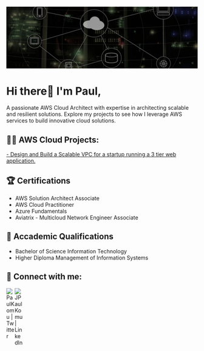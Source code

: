 ![Paul Komu](https://github.com/pkomu/pkomu/blob/main/cloud-computing.jpg) 

# Hi there👋 I'm Paul, 

A passionate AWS Cloud Architect with expertise in architecting scalable and resilient solutions. Explore my projects to see how I leverage AWS services to build innovative cloud solutions.
 
## 👨‍💻 AWS Cloud Projects:
[- Design and Build a Scalable VPC for a startup running a 3 tier web application.](https://github.com/pkomu/Design-and-Build-Scalable-VPC-for-a--Multi-Tier-Web-Application.git) 

## 🏆 Certifications
- AWS Solution Architect Associate <br>
- AWS Cloud Practitioner<br> 
- Azure Fundamentals<br>
- Aviatrix - Multicloud Network Engineer Associate<br>

## 📑 Accademic Qualifications
- Bachelor of Science Information Technology<br> 
- Higher Diploma Management of Information Systems<br>

## 🤳 Connect with me:

<!--[<img align="left" alt="JoshMadakor | YouTube" width="22px" src="https://cdn.jsdelivr.net/npm/simple-icons@v3/icons/youtube.svg" />][youtube] -->
[<img align="left" alt="PaulKomu | Twitter" width="22px" src="https://cdn.jsdelivr.net/npm/simple-icons@v3/icons/twitter.svg" />][twitter]
[<img align="left" alt="JPaulKomu | LinkedIn" width="22px" src="https://cdn.jsdelivr.net/npm/simple-icons@v3/icons/linkedin.svg" />][linkedin]
<!-- [<img align="left" alt="JoshMadakor | Instagram" width="22px" src="https://cdn.jsdelivr.net/npm/simple-icons@v3/icons/instagram.svg" />][instagram] -->

[twitter]: https://x.com/kpmuigai
<!--[youtube]: https://www.youtube.com/c/joshmadakor
[instagram]: https://www.instagram.com/joshmadakor/ -->
[linkedin]: https://linkedin.com/in/paul-k-muigai 

<!--
**joshmadakor1/joshmadakor1** is a ✨ _special_ ✨ repository because its `README.md` (this file) appears on your GitHub profile.

Here are some ideas to get you started:

- 🔭 I’m currently working on ...
- 🌱 I’m currently learning ...
- 👯 I’m looking to collaborate on ...
- 🤔 I’m looking for help with ...
- 💬 Ask me about ...
- 📫 How to reach me: ...
- 😄 Pronouns: ...
- ⚡ Fun fact: ...
-->
